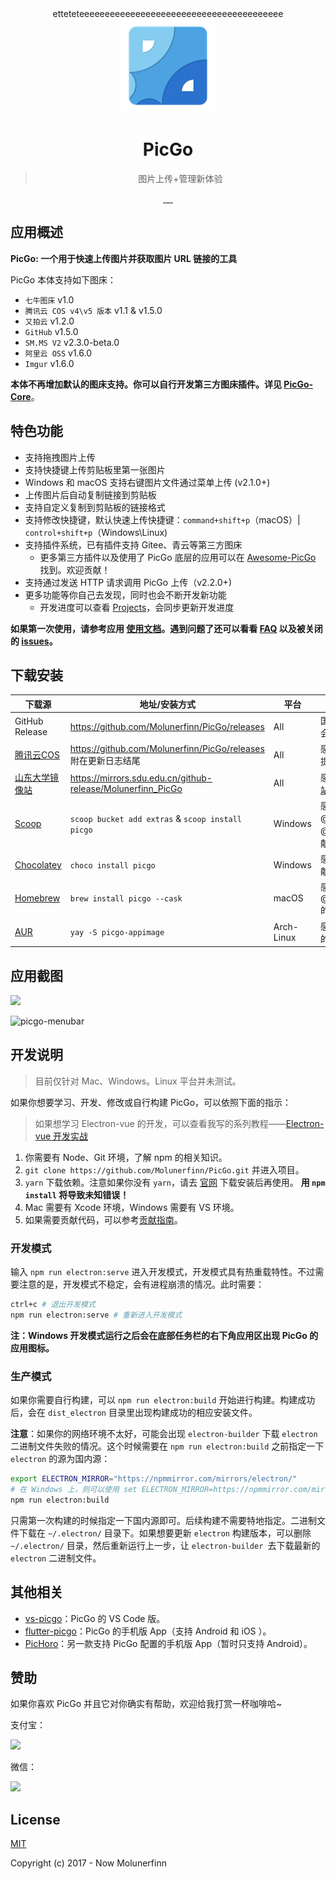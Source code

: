 <div align="center">
  etteteteeeeeeeeeeeeeeeeeeeeeeeeeeeeeeeeeeeeeeee
  <img src="https://raw.githubusercontent.com/Molunerfinn/test/master/picgo/New%20LOGO-150.png" alt="">
  <h1>PicGo</h1>
  <blockquote>图片上传+管理新体验 </blockquote>
  <a href="https://github.com/Molunerfinn/PicGo/actions">
    <img src="https://img.shields.io/badge/code%20style-standard-green.svg?style=flat-square" alt="">
  </a>
  <a href="https://github.com/Molunerfinn/PicGo/actions">
    <img src="https://github.com/Molunerfinn/PicGo/actions/workflows/main.yml/badge.svg" alt="">
  </a>
  <a href="https://github.com/Molunerfinn/PicGo/releases">
    <img src="https://img.shields.io/github/downloads/Molunerfinn/PicGo/total.svg?style=flat-square" alt="">
  </a>
  <a href="https://github.com/Molunerfinn/PicGo/releases/latest">
    <img src="https://img.shields.io/github/release/Molunerfinn/PicGo.svg?style=flat-square" alt="">
  </a>
  <a href="https://github.com/PicGo/bump-version">
    <img src="https://img.shields.io/badge/picgo-convention-blue.svg?style=flat-square" alt="">
  </a>
</div>

## 应用概述

**PicGo: 一个用于快速上传图片并获取图片 URL 链接的工具**

PicGo 本体支持如下图床：

- `七牛图床` v1.0
- `腾讯云 COS v4\v5 版本` v1.1 & v1.5.0
- `又拍云` v1.2.0
- `GitHub` v1.5.0
- `SM.MS V2` v2.3.0-beta.0
- `阿里云 OSS` v1.6.0
- `Imgur` v1.6.0

**本体不再增加默认的图床支持。你可以自行开发第三方图床插件。详见 [PicGo-Core](https://picgo.github.io/PicGo-Core-Doc/)**。

## 特色功能

- 支持拖拽图片上传
- 支持快捷键上传剪贴板里第一张图片
- Windows 和 macOS 支持右键图片文件通过菜单上传 (v2.1.0+)
- 上传图片后自动复制链接到剪贴板
- 支持自定义复制到剪贴板的链接格式
- 支持修改快捷键，默认快速上传快捷键：`command+shift+p`（macOS）| `control+shift+p`（Windows\Linux)
- 支持插件系统，已有插件支持 Gitee、青云等第三方图床
  - 更多第三方插件以及使用了 PicGo 底层的应用可以在 [Awesome-PicGo](https://github.com/PicGo/Awesome-PicGo) 找到。欢迎贡献！
- 支持通过发送 HTTP 请求调用 PicGo 上传（v2.2.0+)
- 更多功能等你自己去发现，同时也会不断开发新功能
  - 开发进度可以查看 [Projects](https://github.com/Molunerfinn/PicGo/projects)，会同步更新开发进度
  <!-- - 欢迎加入 [官方讨论区](https://github.com/Molunerfinn/PicGo/discussions) 与我交流 -->

**如果第一次使用，请参考应用 [使用文档](https://picgo.github.io/PicGo-Doc/zh/guide/getting-started.html)。遇到问题了还可以看看 [FAQ](https://github.com/Molunerfinn/PicGo/blob/dev/FAQ.md) 以及被关闭的 [issues](https://github.com/Molunerfinn/PicGo/issues?q=is%3Aissue+is%3Aclosed)。**

## 下载安装

| 下载源  | 地址/安装方式  | 平台 | 备注  |
|---|---|---|---|
| GitHub Release  | https://github.com/Molunerfinn/PicGo/releases | All | 国内下载速度可能会慢 |
| [腾讯云COS](https://cloud.tencent.com/product/cos)  | https://github.com/Molunerfinn/PicGo/releases 附在更新日志结尾 | All | 感谢 [腾讯云COS](https://cloud.tencent.com/product/cos) 提供的赞助支持 |
| [山东大学镜像站](https://mirrors.sdu.edu.cn/) | https://mirrors.sdu.edu.cn/github-release/Molunerfinn_PicGo | All | 感谢 [山东大学镜像站](https://mirrors.sdu.edu.cn/) 提供的镜像支持 |
| [Scoop](https://scoop.sh/) | `scoop bucket add extras` & `scoop install picgo` | Windows | 感谢 @huangnauh 和 @Gladtbam 的贡献 |
| [Chocolatey](https://chocolatey.org/) | `choco install picgo` | Windows | 感谢 @iYato 的贡献 |
| [Homebrew](https://brew.sh/) | `brew install picgo --cask` | macOS | 感谢 @womeimingzi11 的贡献 |
| [AUR](https://aur.archlinux.org/packages/yay) | `yay -S picgo-appimage` | Arch-Linux | 感谢 @houbaron 的贡献 |

## 应用截图

![](https://raw.githubusercontent.com/Molunerfinn/test/master/picgo/picgo-2.0.gif)

![picgo-menubar](https://user-images.githubusercontent.com/12621342/34242310-b5056510-e655-11e7-8568-60ffd4f71910.gif)

## 开发说明

> 目前仅针对 Mac、Windows。Linux 平台并未测试。

如果你想要学习、开发、修改或自行构建 PicGo，可以依照下面的指示：

> 如果想学习 Electron-vue 的开发，可以查看我写的系列教程——[Electron-vue 开发实战](https://molunerfinn.com/tags/Electron-vue/)

1. 你需要有 Node、Git 环境，了解 npm 的相关知识。
2. `git clone https://github.com/Molunerfinn/PicGo.git` 并进入项目。
3. `yarn` 下载依赖。注意如果你没有 `yarn`，请去 [官网](https://classic.yarnpkg.com/en/docs/install) 下载安装后再使用。 **用 `npm install` 将导致未知错误！**
4. Mac 需要有 Xcode 环境，Windows 需要有 VS 环境。
5. 如果需要贡献代码，可以参考[贡献指南](./CONTRIBUTING.md)。

### 开发模式

输入 `npm run electron:serve` 进入开发模式，开发模式具有热重载特性。不过需要注意的是，开发模式不稳定，会有进程崩溃的情况。此时需要：

```bash
ctrl+c # 退出开发模式
npm run electron:serve # 重新进入开发模式
```

**注：Windows 开发模式运行之后会在底部任务栏的右下角应用区出现 PicGo 的应用图标。**

### 生产模式

如果你需要自行构建，可以 `npm run electron:build` 开始进行构建。构建成功后，会在 `dist_electron` 目录里出现构建成功的相应安装文件。

**注意**：如果你的网络环境不太好，可能会出现 `electron-builder` 下载 `electron` 二进制文件失败的情况。这个时候需要在 `npm run electron:build` 之前指定一下 `electron` 的源为国内源：

```bash
export ELECTRON_MIRROR="https://npmmirror.com/mirrors/electron/"
# 在 Windows 上，则可以使用 set ELECTRON_MIRROR=https://npmmirror.com/mirrors/electron/ （无需引号）
npm run electron:build
```

只需第一次构建的时候指定一下国内源即可。后续构建不需要特地指定。二进制文件下载在 `~/.electron/` 目录下。如果想要更新 `electron` 构建版本，可以删除 `~/.electron/` 目录，然后重新运行上一步，让 `electron-builder `去下载最新的 `electron` 二进制文件。

## 其他相关

- [vs-picgo](https://github.com/PicGo/vs-picgo)：PicGo 的 VS Code 版。
- [flutter-picgo](https://github.com/PicGo/flutter-picgo)：PicGo 的手机版 App（支持 Android 和 iOS ）。
- [PicHoro](https://github.com/Kuingsmile/PicHoro)：另一款支持 PicGo 配置的手机版 App（暂时只支持 Android）。

## 赞助

如果你喜欢 PicGo 并且它对你确实有帮助，欢迎给我打赏一杯咖啡哈~

支付宝：

![](https://user-images.githubusercontent.com/12621342/34188165-e7cdf372-e56f-11e7-8732-1338c88b9bb7.jpg)

微信：

![](https://user-images.githubusercontent.com/12621342/34188201-212cda84-e570-11e7-9b7a-abb298699d85.jpg)

## License

[MIT](http://opensource.org/licenses/MIT)

Copyright (c) 2017 - Now Molunerfinn
